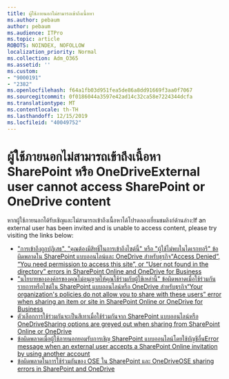 ```yaml
---
title: ผู้ใช้ภายนอกไม่สามารถเข้าถึงเนื้อหา
ms.author: pebaum
author: pebaum
ms.audience: ITPro
ms.topic: article
ROBOTS: NOINDEX, NOFOLLOW
localization_priority: Normal
ms.collection: Adm_O365
ms.assetid: ''
ms.custom:
- "9000191"
- "2382"
ms.openlocfilehash: f64a1fb03d951fea5de86a8dd91669f3aa0f7067
ms.sourcegitcommit: 0f0186044a3597e42ad14c32ca58e7224344dcfa
ms.translationtype: MT
ms.contentlocale: th-TH
ms.lasthandoff: 12/15/2019
ms.locfileid: "40049752"
---
```

# <a name="external-user-cannot-access-sharepoint-or-onedrive-content"></a><span data-ttu-id="2be8a-102">ผู้ใช้ภายนอกไม่สามารถเข้าถึงเนื้อหา SharePoint หรือ OneDrive</span><span class="sxs-lookup"><span data-stu-id="2be8a-102">External user cannot access SharePoint or OneDrive content</span></span>

<span data-ttu-id="2be8a-103">หากผู้ใช้ภายนอกได้รับเชิญและไม่สามารถเข้าถึงเนื้อหาได้โปรดลองเยี่ยมชมลิงก์ด้านล่าง:</span><span class="sxs-lookup"><span data-stu-id="2be8a-103">If an external user has been invited and is unable to access content, please try visiting the links below:</span></span>

- [<span data-ttu-id="2be8a-104">"การเข้าถึงถูกปฏิเสธ", "คุณต้องมีสิทธิ์ในการเข้าถึงไซต์นี้" หรือ "ผู้ใช้ไม่พบในไดเรกทอรี" ข้อผิดพลาดใน SharePoint แบบออนไลน์และ OneDrive สำหรับธุรกิจ</span><span class="sxs-lookup"><span data-stu-id="2be8a-104">“Access Denied”, “You need permission to access this site”, or “User not found in the directory” errors in SharePoint Online and OneDrive for Business</span></span>](https://docs.microsoft.com/sharepoint/support/administration/access-denied-or-need-permission-error-sharepoint-online-or-onedrive-for-business)
- [<span data-ttu-id="2be8a-105">"นโยบายขององค์กรของคุณไม่อนุญาตให้คุณใช้ร่วมกับผู้ใช้เหล่านี้" ข้อผิดพลาดเมื่อใช้ร่วมกันรายการหรือไซต์ใน SharePoint แบบออนไลน์หรือ OneDrive สำหรับธุรกิจ</span><span class="sxs-lookup"><span data-stu-id="2be8a-105">“Your organization's policies do not allow you to share with these users” error when sharing an item or site in SharePoint Online or OneDrive for Business</span></span>](https://docs.microsoft.com/sharepoint/support/administration/organization-policies-do-not-allow-you-to-share-with-users-error)
- [<span data-ttu-id="2be8a-106">ตัวเลือกการใช้ร่วมกันจะเป็นสีเทาเมื่อใช้ร่วมกันจาก SharePoint แบบออนไลน์หรือ OneDrive</span><span class="sxs-lookup"><span data-stu-id="2be8a-106">Sharing options are greyed out when sharing from SharePoint Online or OneDrive</span></span>](https://docs.microsoft.com/sharepoint/support/administration/sharing-options-grayed-out-when-sharing-from-sharepoint-online-or-onedrive)
- [<span data-ttu-id="2be8a-107">ข้อผิดพลาดเมื่อผู้ใช้ภายนอกยอมรับการเชิญ SharePoint แบบออนไลน์โดยใช้บัญชีอื่น</span><span class="sxs-lookup"><span data-stu-id="2be8a-107">Error message when an external user accepts a SharePoint Online invitation by using another account</span></span>](https://docs.microsoft.com/sharepoint/support/sharing-and-permissions/error-when-external-user-accepts-an-invitation-by-using-another-account)
- [<span data-ttu-id="2be8a-108">ข้อผิดพลาดในการใช้ร่วมกันของ OSE ใน SharePoint และ OneDrive</span><span class="sxs-lookup"><span data-stu-id="2be8a-108">OSE sharing errors in SharePoint and OneDrive</span></span>](https://docs.microsoft.com/sharepoint/sharepoint-onedrive-error-message)



